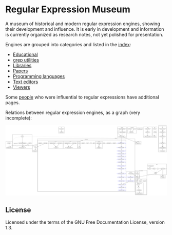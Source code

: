 # Regular Expression Museum

A museum of historical and modern regular expression engines, showing their
development and influence. It is early in development and information is
currently organized as research notes, not yet polished for presentation.

Engines are grouped into categories and listed in the [index](index.md):

- [Educational](edu/index.md)
- [grep utilities](greps/index.md)
- [Libraries](libs/index.md)
- [Papers](papers/index.md)
- [Programming languages](langs/index.md)
- [Text editors](editors/index.md)
- [Viewers](viewers/index.md)

Some [people](people/index.md) who were influential to regular expressions have
additional pages.

Relations between regular expression engines, as a graph (very incomplete):

![Graph of relations between regular expression engines](relations.svg)

## License

Licensed under the terms of the GNU Free Documentation License, version 1.3.

